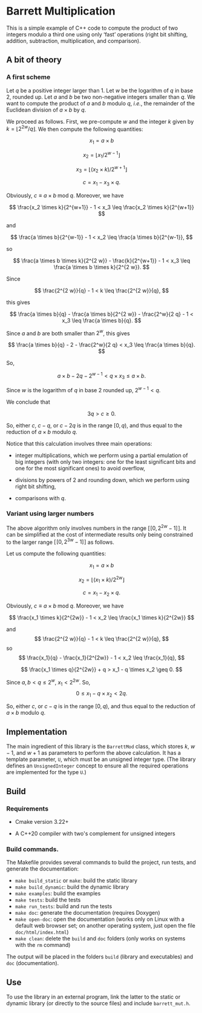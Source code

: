 # Barrett Multiplication

This is a simple example of C++ code to compute the product of two integers modulo a third one using only ‘fast’ operations (right bit shifting, addition, subtraction, multiplication, and comparison). 

## A bit of theory

### A first scheme

Let $q$ be a positive integer larger than $1$. Let $w$ be the logarithm of $q$ in base $2$, rounded up. Let $a$ and $b$ be two non-negative integers smaller than $q$. We want to compute the product of $a$ and $b$ modulo $q$, *i.e.*, the remainder of the Euclidean division of $a \times b$ by $q$.

We proceed as follows. First, we pre-compute $w$ and the integer $k$  given by $k = \lfloor 2^{2 w} / q \rfloor$. We then compute the following quantities: 

$$
x_1 = a \times b
$$

$$
x_2 = \lfloor x_1 / 2^{w-1} \rfloor
$$

$$
x_3 = \lfloor (x_2 \times k) / 2^{w+1} \rfloor
$$

$$
c = x_1 - x_3 \times q.
$$

Obviously, $c \equiv a \times b \; \mathrm{mod} \; q$. Moreover, we have

$$
\frac{x_2 \times k}{2^{w+1}} - 1 < x_3 \leq \frac{x_2 \times k}{2^{w+1}}
$$

and 

$$
\frac{a \times b}{2^{w-1}} - 1 < x_2 \leq \frac{a \times b}{2^{w-1}},
$$

so

$$
\frac{a \times b \times k}{2^{2 w}} - \frac{k}{2^{w+1}} - 1 < x_3 \leq \frac{a \times b \times k}{2^{2 w}}.
$$

Since 

$$
\frac{2^{2 w}}{q} - 1 < k \leq \frac{2^{2 w}}{q},
$$

this gives

$$
\frac{a \times b}{q} - \frac{a \times b}{2^{2 w}} - \frac{2^w}{2 q} - 1 < x_3 \leq \frac{a \times b}{q}.
$$

Since $a$ and $b$ are both smaller than $2^w$, this gives

$$
\frac{a \times b}{q} - 2 - \frac{2^w}{2 q} < x_3 \leq \frac{a \times b}{q}.
$$

So, 

$$
a \times b - 2 q - 2^{w-1} < q \times x_3 \leq a \times b.
$$

Since $w$ is the logarithm of $q$ in base $2$ rounded up, $2^{w-1} < q$.

We conclude that 

$$
3 q > c \geq 0.
$$

So, either $c$, $c - q$, or $c - 2 q$ is in the range $[0, q)$, and thus equal to the reduction of $a \times b$ modulo $q$.

Notice that this calculation involves three main operations: 

* integer multiplications, which we perform using a partial emulation of big integers (with only two integers: one for the least significant bits and one for the most significant ones) to avoid overflow, 

* divisions by powers of $2$ and rounding down, which we perform using right bit shifting, 

* comparisons with $q$.

### Variant using larger numbers

The above algorithm only involves numbers in the range $[\![0, 2^{2w}-1]\!]$. It can be simplified at the cost of intermediate results only being constrained to the larger range $[\![0, 2^{3w}-1]\!]$ as follows. 

Let us compute the following quantities: 

$$
x_1 = a \times b
$$

$$
x_2 = \lfloor (x_1 \times k) / 2^{2w} \rfloor
$$

$$
c = x_1 - x_2 \times q.
$$

Obviously, $c \equiv a \times b \; \mathrm{mod} \; q$. Moreover, we have

$$
\frac{x_1 \times k}{2^{2w}} - 1 < x_2 \leq \frac{x_1 \times k}{2^{2w}}
$$

and
$$
\frac{2^{2 w}}{q} - 1 < k \leq \frac{2^{2 w}}{q},
$$
so
$$
\frac{x_1}{q} - \frac{x_1}{2^{2w}} - 1 < x_2 \leq \frac{x_1}{q},
$$

$$
\frac{x_1 \times q}{2^{2w}} + q > x_1 - q \times x_2 \geq 0.
$$

Since $a, b < q \leq 2^w$, $x_1 < 2^{2w}$. So, 
$$
0 \leq x_1 - q \times x_2 < 2 q.
$$

So, either $c$, or $c - q$ is in the range $[0, q)$, and thus equal to the reduction of $a \times b$ modulo $q$.

## Implementation

The main ingredient of this library is the `BarrettMod` class, which stores $k$, $w-1$, and $w+1$ as parameters to perform the above calculation. It has a template parameter, `U`, which must be an unsigned integer type. (The library defines an `UnsignedInteger` concept to ensure all the required operations are implemented for the type `U`.) 

## Build

### Requirements

* Cmake version 3.22+

* A C++20 compiler with two's complement for unsigned integers

### Build commands.

The Makefile provides several commands to build the project, run tests, and generate the documentation:

* `make build_static` or `make`: build the static library
* `make build_dynamic`: build the dynamic library
* `make examples`: build the examples
* `make tests`: build the tests
* `make run_tests`: build and run the tests
* `make doc`: generate the documentation (requires Doxygen)
* `make open-doc`: open the documentation (works only on Linux with a default web browser set; on another operating system, just open the file `doc/html/index.html`)
* `make clean`: delete the `build` and `doc` folders (only works on systems with the `rm` command)

The output will be placed in the folders `build` (library and executables) and `doc` (documentation).

## Use

To use the library in an external program, link the latter to the static or dynamic library (or directly to the source files) and include `barrett_mut.h`.
